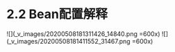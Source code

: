 # 2.2 Bean配置解释
![](_v_images/20200508181311426_14840.png =600x)
![](_v_images/20200508181411552_31467.png =600x)